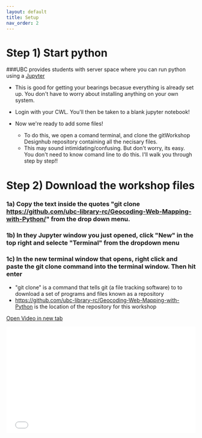 ```yaml
---
layout: default
title: Setup
nav_order: 2
---
```


# Step 1) Start python

###UBC provides students with server space where you can run python using a [Jupyter](https://ubc.syzygy.ca/jupyter)
* This is good for getting your bearings becasue everything is already set up.  You don't have to worry about installing anything on your own system.
 * Login with your CWL.  You'll then be taken to a blank jupyter notebook!

* Now we're ready to add some files!
  * To do this, we open a comand terminal, and clone the gitWorkshop Designhub repository containing all the necisary files.
  * This may sound intimidating/confusing.  But don't worry, its easy.  You don't need to know comand line to do this.  I'll walk you through step by step!!

# Step 2) Download the workshop files

### 1a) Copy the text inside the quotes "git clone https://github.com/ubc-library-rc/Geocoding-Web-Mapping-with-Python/" from the drop down menu.

### 1b) In they Jupyter window you just opened, click "New" in the top right and selecte "Terminal" from the dropdown menu

### 1c) In the new terminal window that opens, right click and paste the git clone command into the terminal window.  Then hit enter
* "git clone" is a command that tells git (a file tracking software) to to download a set of programs and files known as a repository
* https://github.com/ubc-library-rc/Geocoding-Web-Mapping-with-Python is the location of the repository for this workshop


<a href="git_Clone.mp4" target="_blank">Open Video in new tab</a>

<div style="overflow: hidden;
  padding-top: 56.25%;
  position: relative">
  <iframe src="git_Clone.mp4" title="Processes" scrolling="no" frameborder="0"
    style="border: 0;
   height: 100%;
   left: 0;
   position: absolute;
   top: 0;
   width: 100%;">
   <p>Your browser does not support iframes.</p>
 </iframe>
</div>